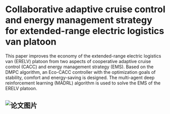# Collaborative adaptive cruise control and energy management strategy for extended-range electric logistics van platoon

This paper improves the economy of the extended-range electric logistics van (ERELV) platoon from two aspects of cooperative adaptive cruise control (CACC) and energy management strategy (EMS).
Based on the DMPC algorithm, an Eco-CACC controller with the optimization goals of stability, comfort and energy-saving is designed.
The multi-agent deep reinforcement learning (MADRL) algorithm is used to solve the EMS of the ERELV platoon.
 
## ![论文图片](https://user-images.githubusercontent.com/69177652/225628593-3d345c6e-bc35-4cf5-81fa-339341a6799a.png)
